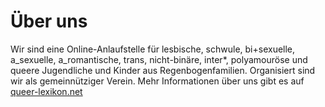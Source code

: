 # Über uns
Wir sind eine Online-Anlaufstelle für lesbische, schwule, bi+sexuelle, a_sexuelle, a_romantische, trans, nicht-binäre, inter*, polyamouröse und queere Jugendliche und Kinder aus Regenbogenfamilien. Organisiert sind wir als gemeinnütziger Verein.
Mehr Informationen über uns gibt es auf [queer-lexikon.net](https://queer-lexikon.net)

